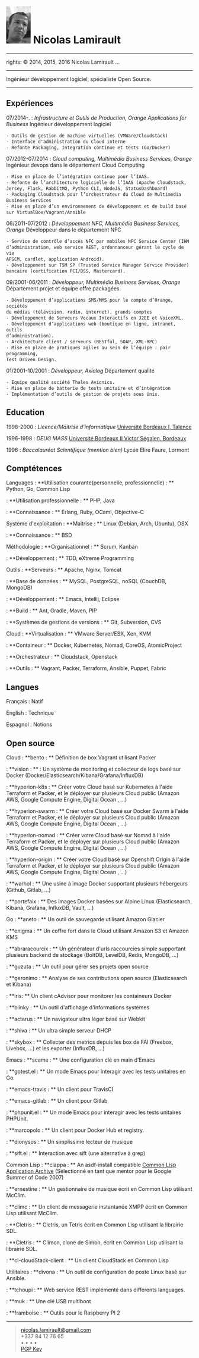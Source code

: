 ![](me.jpg) Nicolas Lamirault
===========================================
---
rights: © 2014, 2015, 2016 Nicolas Lamirault
...

----

Ingénieur développement logiciel, spécialiste Open Source.

----


Expériences
--------------

07/2014-.
:	*Infrastructure et Outils de Production, Orange Applications for Business*
    Ingénieur développement logiciel

    - Outils de gestion de machine virtuelles (VMWare/Cloudstack)
    - Interface d'administration du Cloud interne
    - Refonte Packaging, Integration continue et tests (Go/Docker)

07/2012-07/2014
:	*Cloud computing, Multimédia Business Services, Orange*
    Ingénieur devops dans le département Cloud Computing

    - Mise en place de l’intégration continue pour l’IAAS.
    - Refonte de l’architecture logicielle de l’IAAS (Apache Cloudstack, Jersey, Flask, RabbitMQ, Python CLI, NodeJS, StatusDashboard)
    - Packaging Cloudstack pour l’orchestrateur du Cloud de Multimedia Business Services
    - Mise en place d’un environnement de développement et de build basé sur VirtualBox/Vagrant/Ansible

06/2011-07/2012
:   *Développement NFC, Multimédia Business Services, Orange*
    Développeur dans le département NFC

    - Service de contrôle d’accès NFC par mobiles NFC Service Center (IHM
    d’administration, web service REST, ordonnanceur gérant le cycle de vie
    AFSCM, cardlet, application Android).
    - Développement sur TSM SP (Trusted Service Manager Service Provider)
    bancaire (certification PCI/DSS, Mastercard).

09/2001-06/2011
:   *Développeur, Multimédia Business Services, Orange*
    Département projet et équipe offre packagées.

    - Développement d’applications SMS/MMS pour le compte d’Orange, sociétés
    de médias (télévision, radio, internet), grands comptes
    - Développement de Serveurs Vocaux Interactifs en J2EE et VoiceXML.
    - Développement d’applications web (boutique en ligne, intranet, outils
    d’administration).
    - Architecture client / serveurs (RESTful, SOAP, XML-RPC)
    - Mise en place de pratiques agiles au sein de l’équipe : pair programming,
    Test Driven Design.

01/2001-10/2001
:   *Développeur, Axialog*
    Département qualité

    - Equipe qualité société Thales Avionics.
    - Mise en place de batterie de tests unitaire et d’intégration
    - Implémentation d’outils de gestion de projets sous Unix.


Education
-------------

1998-2000
:	*Licence/Maitrise d’informatique*
	[Université Bordeaux I, Talence](http://www.u-bordeaux1.fr)

1996-1998
: 	*DEUG MASS*
	[Université Bordeaux II Victor Ségalen, Bordeaux](http://www.univ-bordeauxsegalen.fr/)

1996
: 	*Baccalauréat Scientifique (mention bien)*
    Lycée Elire Faure, Lormont

Comptétences
---------------

Languages
:   **Utilisation courante(personnelle, professionnelle) : **
    Python, Go, Common Lisp

:   **Utilisation professionnelle : **
    PHP, Java

:   **Connaissance : **
    Erlang, Ruby, OCaml, Objective-C

Système d'exploitation
:   **Maitrise : **
    Linux (Debian, Arch, Ubuntu), OSX

:   **Connaissance : **
    BSD

Méthodologie
:   **Organisationnel : **
    Scrum, Kanban

:   **Développement : **
    TDD, eXtreme Programming

Outils
:   **Serveurs : **
    Apache, Nginx, Tomcat

:   **Base de données : **
    MySQL, PostgreSQL, noSQL (CouchDB, MongoDB)

:   **Développement : **
    Emacs, Intellij, Eclipse

:   **Build : **
    Ant, Gradle, Maven, PIP

:   **Systèmes de gestions de versions : **
    Git, Subversion, CVS

Cloud
:   **Virtualisation : **
    VMware Server/ESX, Xen, KVM

:   **Containeur : **
    Docker, Kubernetes, Nomad, CoreOS, AtomicProject

:   **Orchestrateur : **
    Cloudstack, Openstack

:   **Outils : **
    Vagrant, Packer, Terraform, Ansible, Puppet, Fabric


Langues
---------

Français
:	Natif

English
:	Technique

Espagnol
:	Notions

Open source
----------------

Cloud
:   **bento : **
    Définition de box Vagrant utilisant Packer

:   **vision : ** :
    Un système de monitoring et collecteur de logs basé sur Docker
    (Docker/Elasticsearch/Kibana/Grafana/InfluxDB)

:   **hyperion-k8s : **
    Créer votre Cloud basé sur Kubernetes à l'aide Terraform et Packer, et
    le déployer sur plusieurs Cloud public (Amazon AWS, Google Compute Engine,
    Digital Ocean , ...)

:   **hyperion-swarm : **
    Créer votre Cloud basé sur Docker Swarm à l'aide Terraform et Packer, et
    le déployer sur plusieurs Cloud public (Amazon AWS, Google Compute Engine,
    Digital Ocean , ...)

:   **hyperion-nomad : **
    Créer votre Cloud basé sur Nomad à l'aide Terraform et Packer, et
    le déployer sur plusieurs Cloud public (Amazon AWS, Google Compute Engine,
    Digital Ocean , ...)

:   **hyperion-origin : **
    Créer votre Cloud basé sur Openshift Origin à l'aide Terraform et Packer,
    et le déployer sur plusieurs Cloud public (Amazon AWS, Google Compute Engine,
    Digital Ocean , ...)

:   **warhol : **
    Une usine à image Docker supportant plusieurs hébergeurs (Github,
    Gitlab, ...)

:   **portefaix : **
    Des images Docker basées sur Alpine Linux
    (Elasticsearch, Kibana, Grafana, InfluxDB, Vault, ...)

Go
:   **aneto : **
    Un outil de sauvegarde utilisant Amazon Glacier

:   **enigma : **
    Un coffre fort dans le Cloud utilisant Amazon S3 et Amazon KMS

:   **abraracourcix : **
    Un générateur d'urls raccourcies simple supportant plusieurs backend de stockage
    (BoltDB, LevelDB, Redis, MongoDB, ...)

:   **guzuta : **
    Un outil pour gérer ses projets open source

:   **geronimo : **
    Analyse de ses contributions open source (Elasticsearch et Kibana)

:   **iris: **
    Un client cAdvisor pour monitorer les containeurs Docker

:   **blinky : **
    Un outil d'affichage d'informations systèmes

:   **actarus : **
    Un navigateur ultra léger basé sur Webkit

:   **shiva : **
    Un ultra simple serveur DHCP

:   **skybox : **
    Collecter des metrics depuis les box de FAI (Freebox, Livebox, ...) et
    les exporter (InfluxDB, ...)

Emacs
:   **scame : **
    Une configuration clé en main d’Emacs

:   **gotest.el : **
    Un mode Emacs pour interagir avec les tests unitaires en Go.

:   **emacs-travis : **
    Un client pour TravisCI

:   **emacs-gitlab : **
    Un client pour Gitlab

:   **phpunit.el : **
    Un mode Emacs pour interagir avec les tests unitaires PHPUnit.

:   **marcopolo : **
    Un client pour Docker Hub et registry.

:   **dionysos : **
    Un simplissime lecteur de musique

:   **sift.el : **
    Interaction avec sift (une alternative à grep)

Common Lisp
:   **clappa : **
    An asdf-install compatible [Common Lisp Application Archive](http://boinkor.net/archives/2007/04/some_details_about_clappa.html)
    (Sélectionné en tant que mentor pour le Google Summer of Code 2007)

:   **ernestine : **
    Un gestionnaire de musique écrit en Common Lisp utilisant McClim.

:   **climc : **
    Un client de messagerie instantanée XMPP écrit en Common Lisp utilisant
    McClim.

:   **Cletris : **
    Cletris, un Tetris écrit en Common Lisp utilisant la librairie SDL.

:   **Cletris : **
    Climon, clone de Simon, écrit en Common Lisp utilisant la librairie SDL.

:   **cl-cloudStack-client : **
    Un client CloudStack en Common Lisp

Utilitaires
:   **divona : **
    Un outil de configuration de poste Linux basé sur Ansible.

:   **tchoupi : **
    Web service REST implémenté dans différents languages.

:   **muk : **
    Une clé USB multiboot

:   **framboise : **
    Outils pour le Raspberry PI 2

------
> <nicolas.lamirault@gmail.com> <br /> +337 84 12 76 65 <br />
> <a href="https://github.com/nlamirault" alt="Github"><i class="fa fa-github"></i></a> •
> <a href="https://twitter.com/nlamirault" alt="Twitter"><i class="fa fa-twitter"></i> </a> •
> <a href="https://plus.google.com/+nicolaslamirault" alt="Google Plus"><i class="fa fa-google-plus"></i> </a>  •
> <a href="https://www.linkedin.com/in/nicolaslamirault" alt="Linkedin"><i class="fa fa-linkedin"></i> </a> •
> <a href="https://www.facebook.com/nicolas.lamirault" alt="Facebook"><i class="fa fa-facebook"></i> </a> <br />
> <a href="http://pgp.mit.edu/pks/lookup?op=get&search=0x5F99269A6FCA437C"> PGP Key </a>
